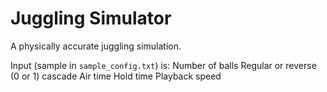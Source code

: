 # Juggling Simulator

A physically accurate juggling simulation.

Input (sample in `sample_config.txt`) is:
Number of balls
Regular or reverse (0 or 1) cascade
Air time
Hold time
Playback speed

